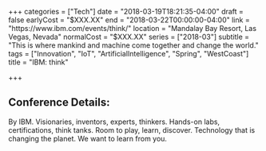 +++
categories = ["Tech"]
date = "2018-03-19T18:21:35-04:00"
draft = false
earlyCost = "$XXX.XX"
end = "2018-03-22T00:00:00-04:00"
link = "https://www.ibm.com/events/think/"
location = "Mandalay Bay Resort, Las Vegas, Nevada"
normalCost = "$XXX.XX"
series = ["2018-03"]
subtitle = "This is where mankind and machine come together and change the world."
tags = ["Innovation", "IoT", "ArtificialIntelligence", "Spring", "WestCoast"]
title = "IBM: think"

+++


## Conference Details:

By IBM. Visionaries, inventors, experts, thinkers. Hands-on labs, certifications, think tanks. Room to play, learn, discover. Technology that is changing the planet. We want to learn from you.